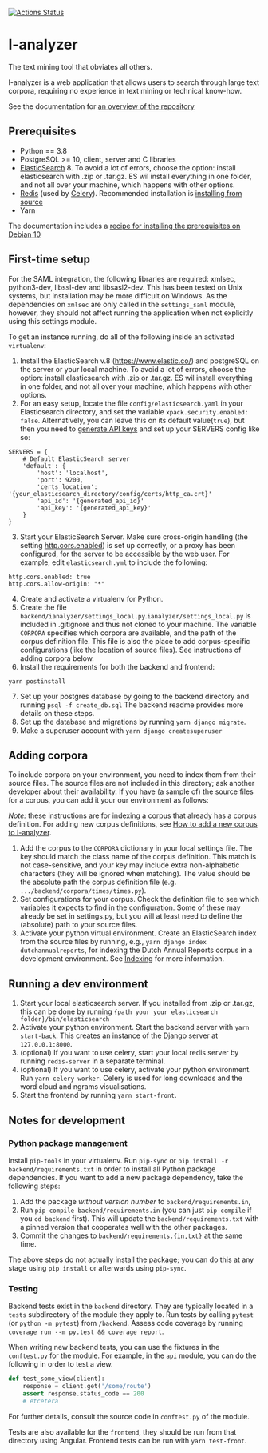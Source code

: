 [![Actions Status](https://github.com/UUDigitalHumanitiesLab/I-analyzer/workflows/Unit%20tests/badge.svg)](https://github.com/UUDigitalHumanitiesLab/I-analyzer/actions)

# I-analyzer

The text mining tool that obviates all others.

I-analyzer is a web application that allows users to search through large text corpora, requiring no experience in text mining or technical know-how.

See the documentation for [an overview of the repository](./documentation/Overview.md)

## Prerequisites

* Python == 3.8
* PostgreSQL >= 10, client, server and C libraries
* [ElasticSearch](https://www.elastic.co/) 8. To avoid a lot of errors, choose the option: install elasticsearch with .zip or .tar.gz. ES wil install everything in one folder, and not all over your machine, which happens with other options.
* [Redis](https://www.redis.io/) (used by [Celery](http://www.celeryproject.org/)). Recommended installation is [installing from source](https://redis.io/docs/getting-started/installation/install-redis-from-source/)
* Yarn

The documentation includes a [recipe for installing the prerequisites on Debian 10](./documentation/Local-Debian-I-Analyzer-setup.md)

## First-time setup

For the SAML integration, the following libraries are required: xmlsec, python3-dev, libssl-dev and libsasl2-dev. This has been tested on Unix systems, but installation may be more difficult on Windows. As the dependencies on `xmlsec` are only called in the `settings_saml` module, however, they should not affect running the application when not explicitly using this settings module.

To get an instance running, do all of the following inside an activated `virtualenv`:

1. Install the ElasticSearch v.8 (https://www.elastic.co/) and postgreSQL on the server or your local machine. To avoid a lot of errors, choose the option: install elasticsearch with .zip or .tar.gz. ES wil install everything in one folder, and not all over your machine, which happens with other options.
2. For an easy setup, locate the file `config/elasticsearch.yaml` in your Elasticsearch directory, and set the variable `xpack.security.enabled: false`. Alternatively, you can leave this on its default value(`true`), but then you need to [generate API keys](https://www.elastic.co/guide/en/elasticsearch/reference/current/security-api-create-api-key.html) and set up your SERVERS config like so:
```
SERVERS = {
    # Default ElasticSearch server
    'default': {
        'host': 'localhost',
        'port': 9200,
        'certs_location': '{your_elasticsearch_directory/config/certs/http_ca.crt}'
        'api_id': '{generated_api_id}'
        'api_key': '{generated_api_key}'
    }
}
```
3. Start your ElasticSearch Server. Make sure cross-origin handling (the setting [http.cors.enabled](https://www.elastic.co/guide/en/elasticsearch/reference/current/modules-http.html)) is set up correctly, or a proxy has been configured, for the server to be accessible by the web user. For example, edit `elasticsearch.yml` to include the following:
```
http.cors.enabled: true
http.cors.allow-origin: "*"
```
4. Create and activate a virtualenv for Python.
5. Create the file `backend/ianalyzer/settings_local.py`.`ianalyzer/settings_local.py` is included in .gitignore and thus not cloned to your machine. The variable `CORPORA` specifies which corpora are available, and the path of the corpus definition file. This file is also the place to add corpus-specific configurations (like the location of source files). See instructions of adding corpora below.
6. Install the requirements for both the backend and frontend:
```
yarn postinstall
```
7. Set up your postgres database by going to the backend directory and running `psql -f create_db.sql`
The backend readme provides more details on these steps.
8. Set up the database and migrations by running `yarn django migrate`.
9. Make a superuser account with `yarn django createsuperuser`

## Adding corpora

To include corpora on your environment, you need to index them from their source files. The source files are not included in this directory; ask another developer about their availability. If you have (a sample of) the source files for a corpus, you can add it your our environment as follows:

_Note:_ these instructions are for indexing a corpus that already has a corpus definition. For adding new corpus definitions, see [How to add a new corpus to I-analyzer](./documentation/How-to-add-a-new-corpus-to-Ianalyzer.md).

1. Add the corpus to the `CORPORA` dictionary in your local settings file. The key should match the class name of the corpus definition. This match is not case-sensitive, and your key may include extra non-alphabetic characters (they will be ignored when matching). The value should be the absolute path the corpus definition file (e.g. `.../backend/corpora/times/times.py`).
2. Set configurations for your corpus. Check the definition file to see which variables it expects to find in the configuration. Some of these may already be set in settings.py, but you will at least need to define the (absolute) path to your source files.
3. Activate your python virtual environment. Create an ElasticSearch index from the source files by running, e.g., `yarn django index dutchannualreports`, for indexing the Dutch Annual Reports corpus in a development environment. See [Indexing](documentation/Indexing-corpora.md) for more information.

## Running a dev environment

1. Start your local elasticsearch server. If you installed from .zip or .tar.gz, this can be done by running `{path your your elasticsearch folder}/bin/elasticsearch`
2. Activate your python environment. Start the backend server with `yarn start-back`. This creates an instance of the Django server at `127.0.0.1:8000`.
3. (optional) If you want to use celery, start your local redis server by running `redis-server` in a separate terminal.
4. (optional) If you want to use celery, activate your python environment. Run `yarn celery worker`. Celery is used for long downloads and the word cloud and ngrams visualisations.
5. Start the frontend by running `yarn start-front`.

## Notes for development

### Python package management

Install `pip-tools` in your virtualenv. Run `pip-sync` or `pip install -r backend/requirements.txt` in order to install all Python package dependencies. If you want to add a new package dependency, take the following steps:

 1. Add the package *without version number* to `backend/requirements.in`,
 2. Run `pip-compile backend/requirements.in` (you can just `pip-compile` if you `cd backend` first). This will update the `backend/requirements.txt` with a pinned version that cooperates well with the other packages.
 3. Commit the changes to `backend/requirements.{in,txt}` at the same time.

The above steps do not actually install the package; you can do this at any stage using `pip install` or afterwards using `pip-sync`.


### Testing

Backend tests exist in the `backend` directory. They are typically located in a `tests` subdirectory of the module they apply to. Run tests by calling `pytest` (or `python -m pytest`) from `/backend`. Assess code coverage by running `coverage run --m py.test && coverage report`.

When writing new backend tests, you can use the fixtures in the `conftest.py` for the module. For example, in the `api` module, you can do the following in order to test a view.

```py
def test_some_view(client):
    response = client.get('/some/route')
    assert response.status_code == 200
    # etcetera
```

For further details, consult the source code in `conftest.py` of the module.

Tests are also available for the `frontend`, they should be run from that directory using Angular. Frontend tests can be run with `yarn test-front`.
